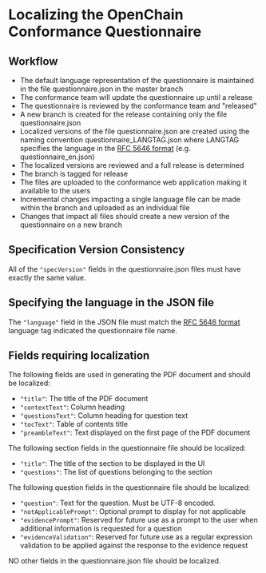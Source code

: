 # Localizing the OpenChain Conformance Questionnaire

## Workflow
* The default language representation of the questionnaire is maintained in the file questionnaire.json in the master branch
* The conformance team will update the questionnaire up until a release
* The questionnaire is reviewed by the conformance team and "released"
* A new branch is created for the release containing only the file questionnaire.json
* Localized versions of the file questionnaire.json are created using the naming convention questionnaire_LANGTAG.json where LANGTAG specifies the language in the [RFC 5646 format](https://tools.ietf.org/html/rfc5646) (e.g. questionnaire_en.json)
* The localized versions are reviewed and a full release is determined
* The branch is tagged for release
* The files are uploaded to the conformance web application making it available to the users
* Incremental changes impacting a single language file can be made within the branch and uploaded as an individual file
* Changes that impact all files should create a new version of the questionnaire on a new branch

## Specification Version Consistency
All of the `"specVersion"` fields in the questionnaire.json files must have exactly the same value.

## Specifying the language in the JSON file
The `"language"` field in the JSON file must match the [RFC 5646 format](https://tools.ietf.org/html/rfc5646) language tag indicated the questionnaire file name.

## Fields requiring localization
The following fields are used in generating the PDF document and should be localized:
* `"title"`: The title of the PDF document
* `"contextText"`: Column heading
* `"questionsText"`: Column heading for question text
* `"tocText"`: Table of contents title
* `"preambleText"`: Text displayed on the first page of the PDF document

The following section fields in the questionnaire file should be localized:
* `"title"`: The title of the section to be displayed in the UI
* `"questions"`: The list of questions belonging to the section

The following question fields in the questionnaire file should be localized:
* `"question"`: Text for the question.  Must be UTF-8 encoded.
* `"notApplicablePrompt"`: Optional prompt to display for not applicable
* `"evidencePrompt"`: Reserved for future use as a prompt to the user when additional information is requested for a question
* `"evidenceValidation"`: Reserved for future use as a regular expression validation to be applied against the response to the evidence request

NO other fields in the questionnaire.json file should be localized.
